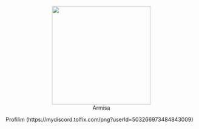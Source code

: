 <p align="center">
  <img width="260" src="https://cdn.discordapp.com/attachments/873608981602517022/873914247451668520/giphy.gif">
  <br/>
  Armisa
</p>
Profilim (https://mydiscord.tolfix.com/png?userId=503266973484843009)


